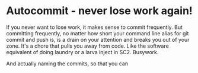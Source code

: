 # Autocommit - never lose work again!

If you never want to lose work, it makes sense to commit frequently. But committing frequently, no matter how short your command line alias for git commit and push is, is a drain on your attention and breaks you out of your zone. It's a chore that pulls you away from code. Like the software equivalent of doing laundry or a larva inject in SC2. Busywork.

And actually naming the commits, so that you can 